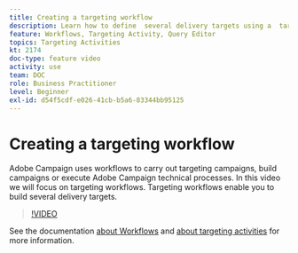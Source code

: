 ```yaml
---
title: Creating a targeting workflow
description: Learn how to define  several delivery targets using a  targeting workflows.
feature: Workflows, Targeting Activity, Query Editor
topics: Targeting Activities
kt: 2174
doc-type: feature video
activity: use
team: DOC
role: Business Practitioner
level: Beginner
exl-id: d54f5cdf-e026-41cb-b5a6-83344bb95125
---
```

# Creating a targeting workflow

Adobe Campaign uses workflows to carry out targeting campaigns, build campaigns or execute Adobe Campaign technical processes. In this video we will focus on targeting workflows. Targeting workflows enable you to build several delivery targets.

>[!VIDEO](https://video.tv.adobe.com/v/25605?quality=12)

See the documentation [about Workflows](https://docs.adobe.com/content/help/en/campaign-classic/using/automating-with-workflows/introduction/about-workflows.html)
and [about targeting activities](https://docs.adobe.com/content/help/en/campaign-classic/using/automating-with-workflows/targeting-activities/about-targeting-activities.html) for more information.
